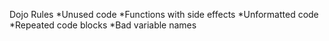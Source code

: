 Dojo Rules
*Unused code
*Functions with side effects
*Unformatted code
*Repeated code blocks
*Bad variable names
